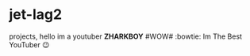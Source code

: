 # jet-lag2
projects, hello im a youtuber
__ZHARKBOY__
#WOW# :bowtie: Im The Best YouTuber :wink:  

<a href=https://zharkboy1.github.io/Zhark-website/ >
